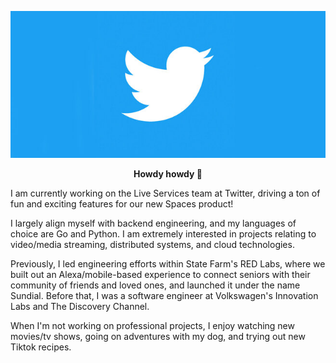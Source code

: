 <p align="center">
  <img src="img/twitter.jpg" />
</p>

<p align="center"><b>Howdy howdy 🤠</b></p>

I am currently working on the Live Services team at Twitter, driving a ton of fun and exciting features for our new Spaces product!

I largely align myself with backend engineering, and my languages of choice are Go and Python. I am extremely interested in projects relating to video/media streaming, distributed systems, and cloud technologies.

Previously, I led engineering efforts within State Farm's RED Labs, where we built out an Alexa/mobile-based experience to connect seniors with their community of friends and loved ones, and launched it under the name Sundial. Before that, I was a software engineer at Volkswagen's Innovation Labs and The Discovery Channel.

When I'm not working on professional projects, I enjoy watching new movies/tv shows, going on adventures with my dog, and trying out new Tiktok recipes.
